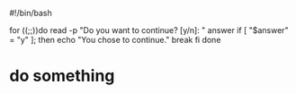 #!/bin/bash

for ((;;))do
  read -p "Do you want to continue? [y/n]: " answer
  if [ "$answer" = "y" ]; then
    echo "You chose to continue."
    break
  fi
done

# do something